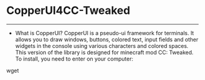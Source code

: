 # CopperUI4CC-Tweaked
----------

- What is CopperUI?
CopperUI is a pseudo-ui framework for terminals. It allows you to draw windows, buttons, colored text, input fields and other widgets in the console using various characters and colored spaces. This version of the library is designed for minecraft mod CC: Tweaked. To install, you need to enter on your computer:

wget 
